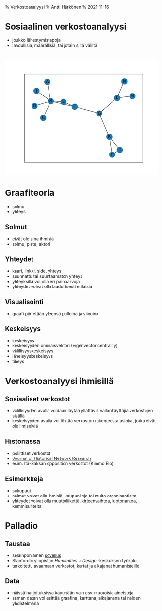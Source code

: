 % Verkostoanalyysi
% Antti Härkönen
% 2021-11-16

# Sosiaalinen verkostoanalyysi

- joukko lähestymistapoja
- laadullisia, määrällisiä, tai jotain siltä väliltä

#

![verkosto](../img/network_1.png)

# Graafiteoria

- solmu
- yhteys

## Solmut

- eivät ole aina ihmisiä
- solmu, piste, aktori

## Yhteydet

- kaari, linkki, side, yhteys
- suunnattu tai suuntaamaton yhteys
- yhteyksillä voi olla eri painoarvoja
- yhteydet voivat olla laadullisesti erilaisia

## Visualisointi

- graafi piirretään yleensä palloina ja viivoina

## Keskeisyys

- keskeisyys
- keskeisyyden ominaisvektori (Eigenvector centrality)
- välillisyyskeskeisyys
- läheisyyskeskeisyys
- tiheys

# Verkostoanalyysi ihmisillä

## Sosiaaliset verkostot

- välillisyyden avulla voidaan löytää yllättäviä vallankäyttäjiä verkostojen sisällä
- keskeisyyden avulla voi löytää verkoston rakenteesta asioita, jotka eivät ole ilmiselviä

## Historiassa

- poliittiset verkostot
- [Journal of Historical Network Research](https://jhnr.uni.lu/index.php/jhnr/index) 
- esim. Itä-Saksan opposition verkostot (Kimmo Elo)

## Esimerkkejä

- sukupuut
- solmut voivat olla ihmisiä, kaupunkeja tai muita organisaatioita
- yhteydet voivat olla muuttoliikettä, kirjeenvaihtoa, luotonantoa, kummisuhteita

# Palladio

## Taustaa

- selainpohjainen [sovellus](https://hdlab.stanford.edu/palladio-app)
- Stanfordin yliopiston _Humanities + Design_ -keskuksen työkalu
- tarkoitettu avaamaan verkostot, kartat ja aikajanat humanisteille

## Data

- näissä harjoituksissa käytetään vain csv-muotoisia aineistoja
- saman datan voi esittää graafina, karttana, aikajanana tai näiden yhdistelmänä